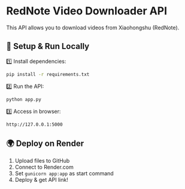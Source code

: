# RedNote Video Downloader API

This API allows you to download videos from Xiaohongshu (RedNote).

## 🚀 Setup & Run Locally

1️⃣ Install dependencies:
```sh
pip install -r requirements.txt
```

2️⃣ Run the API:
```sh
python app.py
```

3️⃣ Access in browser:
```
http://127.0.0.1:5000
```

## 🌍 Deploy on Render

1. Upload files to GitHub  
2. Connect to Render.com  
3. Set `gunicorn app:app` as start command  
4. Deploy & get API link!
